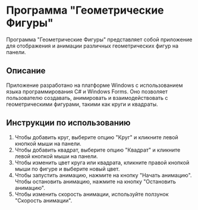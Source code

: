 # Программа "Геометрические Фигуры"

Программа "Геометрические Фигуры" представляет собой приложение для отображения и анимации различных геометрических фигур на панели.

## Описание

Приложение разработано на платформе Windows с использованием языка программирования C# и Windows Forms. Оно позволяет пользователю создавать, анимировать и взаимодействовать с геометрическими фигурами, такими как круги и квадраты.

## Инструкции по использованию

1. Чтобы добавить круг, выберите опцию "Круг" и кликните левой кнопкой мыши на панели.
2. Чтобы добавить квадрат, выберите опцию "Квадрат" и кликните левой кнопкой мыши на панели.
3. Чтобы изменить цвет круга или квадрата, кликните правой кнопкой мыши по фигуре и выберите новый цвет.
4. Чтобы запустить анимацию, нажмите на кнопку "Начать анимацию". Чтобы остановить анимацию, нажмите на кнопку "Остановить анимацию".
5. Чтобы изменить скорость анимации, используйте ползунок "Скорость анимации".
